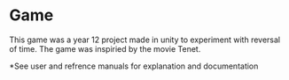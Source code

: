 # Game
This game was a year 12 project made in unity to experiment with reversal of time. The game was inspiried by the movie Tenet.

*See user and refrence manuals for explanation and documentation